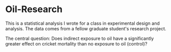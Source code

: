 # Oil-Research
This is a statistical analysis I wrote for a class in experimental design and analysis. The data comes from a fellow graduate student's research project.

The central question: Does indirect exposure to oil have a significantly greater effect on cricket mortality than no exposure to oil (control)?
